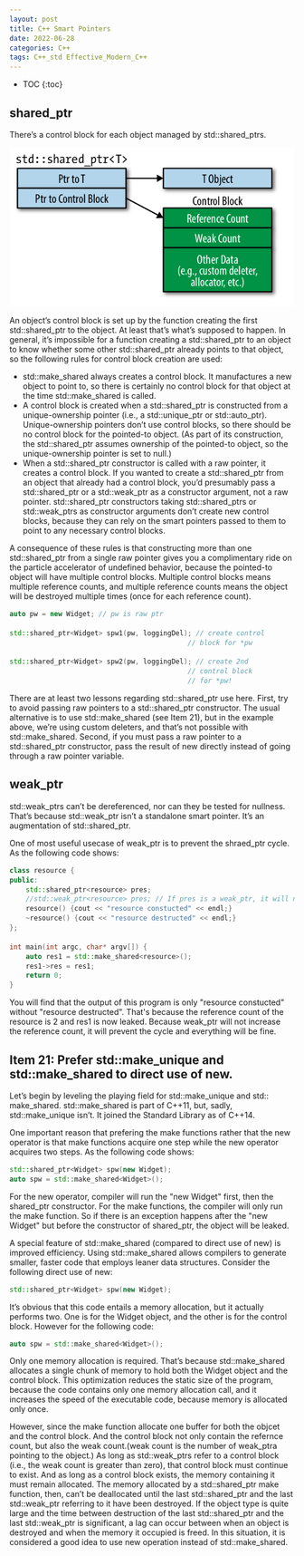 ```yaml
---
layout: post
title: C++ Smart Pointers
date: 2022-06-28
categories: C++
tags: C++_std Effective_Modern_C++
---
```


* TOC
{:toc}

## shared_ptr

There’s a control block for each object managed by std::shared_ptrs.

![shared_ptr control block](https://github.com/SaltyFish123/SaltyFish123.github.io/blob/master/_posts/images/c++_notes/shared_ptr_control_block.png?raw=true)

An object’s control block is set up by the function creating the first std::shared_ptr to the object. At least that’s what’s supposed to happen. In general, it’s impossible for a function creating a std::shared_ptr to an object to know whether some other std::shared_ptr already points to that object, so the following rules for control block creation are used:

* std::make_shared always creates a control block. It manufactures a new object to point to, so there is certainly no control block for that object at the time std::make_shared is called.
* A control block is created when a std::shared_ptr is constructed from a unique-ownership pointer (i.e., a std::unique_ptr or std::auto_ptr). Unique-ownership pointers don’t use control blocks, so there should be no control block for the pointed-to object. (As part of its construction, the std::shared_ptr assumes ownership of the pointed-to object, so the unique-ownership pointer is set to null.)
* When a std::shared_ptr constructor is called with a raw pointer, it creates a control block. If you wanted to create a std::shared_ptr from an object that already had a control block, you’d presumably pass a std::shared_ptr or a std::weak_ptr as a constructor argument, not a raw pointer. std::shared_ptr constructors taking std::shared_ptrs or std::weak_ptrs as constructor arguments don’t create new control blocks, because they can rely on the smart pointers passed to them to point to any necessary control blocks.

A consequence of these rules is that constructing more than one std::shared_ptr from a single raw pointer gives you a complimentary ride on the particle accelerator of undefined behavior, because the pointed-to object will have multiple control blocks. Multiple control blocks means multiple reference counts, and multiple reference counts means the object will be destroyed multiple times (once for each reference count).

```cpp
auto pw = new Widget; // pw is raw ptr

std::shared_ptr<Widget> spw1(pw, loggingDel); // create control
                                            // block for *pw

std::shared_ptr<Widget> spw2(pw, loggingDel); // create 2nd
                                            // control block
                                            // for *pw!
```

There are at least two lessons regarding std::shared_ptr use here. First, try to avoid passing raw pointers to a std::shared_ptr constructor. The usual alternative is to use std::make_shared (see Item 21), but in the example above, we’re using custom deleters, and that’s not possible with std::make_shared. Second, if you must pass a raw pointer to a std::shared_ptr constructor, pass the result of new directly instead of going through a raw pointer variable.

## weak_ptr

std::weak_ptrs can’t be dereferenced, nor can they be tested for nullness. That’s because std::weak_ptr isn’t a standalone smart pointer. It’s an augmentation of std::shared_ptr.

One of most useful usecase of weak_ptr is to prevent the shraed_ptr cycle. As the following code shows:

```cpp
class resource {
public:
    std::shared_ptr<resource> pres;
    //std::weak_ptr<resource> pres; // If pres is a weak_ptr, it will not increase the reference count
    resource() {cout << "resource constucted" << endl;}
    ~resource() {cout << "resource destructed" << endl;}
};

int main(int argc, char* argv[]) {
    auto res1 = std::make_shared<resource>();
    res1->res = res1;
    return 0;
}
```

You will find that the output of this program is only "resource constucted" without "resource destructed". That's because the reference count of the resource is 2 and res1 is now leaked. Because weak_ptr will not increase the reference count, it will prevent the cycle and everything will be fine.

## Item 21: Prefer std::make_unique and std::make_shared to direct use of new.

Let’s begin by leveling the playing field for std::make_unique and std:: make_shared. std::make_shared is part of C++11, but, sadly, std::make_unique isn’t. It joined the Standard Library as of C++14.

One important reason that prefering the make functions rather that the new operator is that make functions acquire one step while the new operator acquires two steps. As the following code shows:

```cpp
std::shared_ptr<Widget> spw(new Widget);
auto spw = std::make_shared<Widget>();
```

For the new operator, compiler will run the "new Widget" first, then the shared_ptr constructor. For the make functions, the compiler will only run the make function. So if there is an exception happens after the "new Widget" but before the constructor of shared_ptr, the object will be leaked.

A special feature of std::make_shared (compared to direct use of new) is improved efficiency. Using std::make_shared allows compilers to generate smaller, faster code that employs leaner data structures. Consider the following direct use of new:

```cpp
std::shared_ptr<Widget> spw(new Widget);
```

It’s obvious that this code entails a memory allocation, but it actually performs two. One is for the Widget object, and the other is for the control block. However for the following code:

```cpp
auto spw = std::make_shared<Widget>();
```

Only one memory allocation is required. That’s because std::make_shared allocates a single chunk of memory to hold both the Widget object and the control block. This optimization reduces the static size of the program, because the code contains only one memory allocation call, and it increases the speed of the executable code, because memory is allocated only once.

However, since the make function allocate one buffer for both the objcet and the control block. And the control block not only contain the refernce count, but also the weak count.(weak count is the number of weak_ptra pointing to the object.) As long as std::weak_ptrs refer to a control block (i.e., the weak count is greater than zero), that control block must continue to exist. And as long as a control block exists, the memory containing it must remain allocated. The memory allocated by a std::shared_ptr make function, then, can’t be deallocated until the last std::shared_ptr and the last std::weak_ptr referring to it have been destroyed. If the object type is quite large and the time between destruction of the last std::shared_ptr and the last std::weak_ptr is significant, a lag can occur between when an object is destroyed and when the memory it occupied is freed. In this situation, it is considered a good idea to use new operation instead of std::make_shared.
